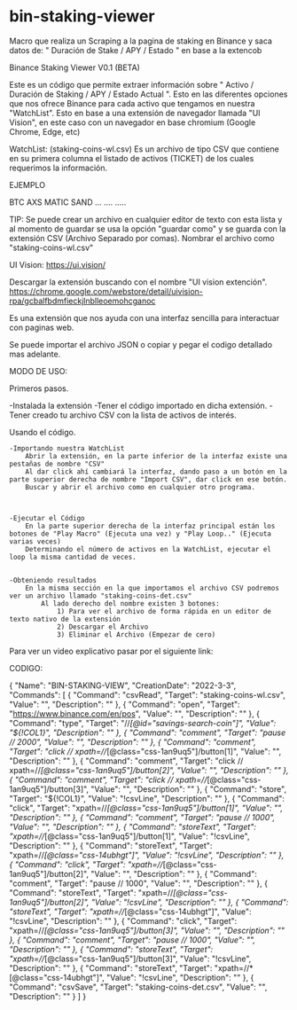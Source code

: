# bin-staking-viewer
Macro que realiza un Scraping a la pagina de staking en Binance y saca datos de: " Duración de Stake / APY / Estado " en base a la extencob 

 
Binance Staking Viewer V0.1 (BETA)

Este es un código que permite extraer información sobre " Activo / Duración de Staking / APY / Estado Actual ". 
Esto en las diferentes opciones que nos ofrece Binance para cada activo que tengamos en nuestra "WatchList". 
Esto en base a una extensión de navegador llamada "UI Vision", en este caso con un navegador en base chromium (Google Chrome, Edge, etc)



WatchList: (staking-coins-wl.csv)
Es un archivo de tipo CSV que contiene en su primera columna el listado de activos (TICKET) de los cuales requerimos la información.

EJEMPLO


BTC
AXS
MATIC
SAND
...
....
.....

TIP:
Se puede crear un archivo en cualquier editor de texto con esta lista y al momento de guardar se usa la opción "guardar como" 
y se guarda con la extensión CSV (Archivo Separado por comas). Nombrar el archivo como "staking-coins-wl.csv"





UI Vision:
https://ui.vision/

Descargar la extensión buscando con el nombre "UI vision extención".
https://chrome.google.com/webstore/detail/uivision-rpa/gcbalfbdmfieckjlnblleoemohcganoc

Es una extensión que nos ayuda con una interfaz sencilla para interactuar con paginas web. 

Se puede importar el archivo JSON o copiar y pegar el codigo detallado mas adelante. 


MODO DE USO:

Primeros pasos.

-Instalada la extensión 
-Tener el código importado en dicha extensión.
-Tener creado tu archivo CSV con la lista de activos de interés.


Usando el código.

	-Importando nuestra WatchList 
		Abrir la extensión, en la parte inferior de la interfaz existe una pestañas de nombre "CSV"
		Al dar click ahí cambiará la interfaz, dando paso a un botón en la parte superior derecha de nombre "Import CSV", dar click en ese botón.
		Buscar y abrir el archivo como en cualquier otro programa.



	-Ejecutar el Código
		En la parte superior derecha de la interfaz principal están los botones de "Play Macro" (Ejecuta una vez) y "Play Loop.." (Ejecuta varias veces)
		Determinando el número de activos en la WatchList, ejecutar el loop la misma cantidad de veces.
	
	
	-Obteniendo resultados
		En la misma sección en la que importamos el archivo CSV podremos ver un archivo llamado "staking-coins-det.csv"
			Al lado derecho del nombre existen 3 botones:
				1) Para ver el archivo de forma rápida en un editor de texto nativo de la extensión 
				2) Descargar el Archivo
				3) Eliminar el Archivo (Empezar de cero)


Para ver un video explicativo pasar por el siguiente link:









CODIGO:



{
  "Name": "BIN-STAKING-VIEW",
  "CreationDate": "2022-3-3",
  "Commands": [
    {
      "Command": "csvRead",
      "Target": "staking-coins-wl.csv",
      "Value": "",
      "Description": ""
    },
    {
      "Command": "open",
      "Target": "https://www.binance.com/en/pos",
      "Value": "",
      "Description": ""
    },
    {
      "Command": "type",
      "Target": "//*[@id=\"savings-search-coin\"]",
      "Value": "${!COL1}",
      "Description": ""
    },
    {
      "Command": "comment",
      "Target": "pause // 2000",
      "Value": "",
      "Description": ""
    },
    {
      "Command": "comment",
      "Target": "click // xpath=//*[@class=\"css-1an9uq5\"]/button[1]",
      "Value": "",
      "Description": ""
    },
    {
      "Command": "comment",
      "Target": "click // xpath=//*[@class=\"css-1an9uq5\"]/button[2]",
      "Value": "",
      "Description": ""
    },
    {
      "Command": "comment",
      "Target": "click // xpath=//*[@class=\"css-1an9uq5\"]/button[3]",
      "Value": "",
      "Description": ""
    },
    {
      "Command": "store",
      "Target": "${!COL1}",
      "Value": "!csvLine",
      "Description": ""
    },
    {
      "Command": "click",
      "Target": "xpath=//*[@class=\"css-1an9uq5\"]/button[1]",
      "Value": "",
      "Description": ""
    },
    {
      "Command": "comment",
      "Target": "pause // 1000",
      "Value": "",
      "Description": ""
    },
    {
      "Command": "storeText",
      "Target": "xpath=//*[@class=\"css-1an9uq5\"]/button[1]",
      "Value": "!csvLine",
      "Description": ""
    },
    {
      "Command": "storeText",
      "Target": "xpath=//*[@class=\"css-14ubhgt\"]",
      "Value": "!csvLine",
      "Description": ""
    },
    {
      "Command": "click",
      "Target": "xpath=//*[@class=\"css-1an9uq5\"]/button[2]",
      "Value": "",
      "Description": ""
    },
    {
      "Command": "comment",
      "Target": "pause // 1000",
      "Value": "",
      "Description": ""
    },
    {
      "Command": "storeText",
      "Target": "xpath=//*[@class=\"css-1an9uq5\"]/button[2]",
      "Value": "!csvLine",
      "Description": ""
    },
    {
      "Command": "storeText",
      "Target": "xpath=//*[@class=\"css-14ubhgt\"]",
      "Value": "!csvLine",
      "Description": ""
    },
    {
      "Command": "click",
      "Target": "xpath=//*[@class=\"css-1an9uq5\"]/button[3]",
      "Value": "",
      "Description": ""
    },
    {
      "Command": "comment",
      "Target": "pause // 1000",
      "Value": "",
      "Description": ""
    },
    {
      "Command": "storeText",
      "Target": "xpath=//*[@class=\"css-1an9uq5\"]/button[3]",
      "Value": "!csvLine",
      "Description": ""
    },
    {
      "Command": "storeText",
      "Target": "xpath=//*[@class=\"css-14ubhgt\"]",
      "Value": "!csvLine",
      "Description": ""
    },
    {
      "Command": "csvSave",
      "Target": "staking-coins-det.csv",
      "Value": "",
      "Description": ""
    }
  ]
}







 

